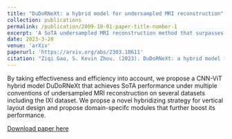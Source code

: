 ```yaml
---
title: "DuDoRNeXt: a hybrid model for undersampled MRI reconstruction"
collection: publications
permalink: /publication/2009-10-01-paper-title-number-1
excerpt: 'A SoTA undersampled MRI reconstruction method that surpasses competing methods (including SwinIR and DuDoRNet) by a substantial margin under multiple conventions of MRI reconstruction verified on multiple datasets and modalities.'
date: 2023-3-20
venue: 'arXiv'
paperurl: 'https://arxiv.org/abs/2303.10611'
citation: "Ziqi Gao, S. Kevin Zhou. (2023). DuDoRNeXt: a hybrid model for undersampled MRI reconstruction, arXiv:2303.10611."
---
```

By taking effectiveness and efficiency into account, we propose a CNN-ViT hybrid model DuDoRNeXt that achieves SoTA performance under multiple conventions of undersampled MRI reconstruction on several datasets including the IXI dataset. We propse a novel hybridizing strategy for vertical layout design and propose domain-specifc modules that further boost its performance.

[Download paper here](http://academicpages.github.io/files/paper1.pdf)

